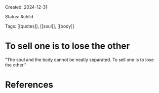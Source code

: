 Created: 2024-12-31

Status: #child 

Tags: [[quotes]], [[soul]], [[body]]

# To sell one is to lose the other

"The soul and the body cannot be neatly
separated. To sell one is to lose the other."

# References

